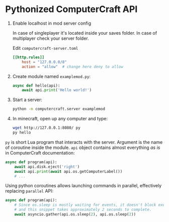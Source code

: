 # Pythonized ComputerCraft API

1. Enable localhost in mod server config

    In case of singleplayer it's located inside your saves folder.
    In case of multiplayer check your server folder.

    Edit `computercraft-server.toml`

    ```toml
    [[http.rules]]
		host = "127.0.0.0/8"
		action = "allow"  # change here deny to allow
    ```

2. Create module named `examplemod.py`:

    ```python
    async def hello(api):
        await api.print('Hello world!')
    ```

3. Start a server:

    ```bash
    python -m computercraft.server examplemod
    ```

4. In minecraft, open up any computer and type:

    ```bash
    wget http://127.0.0.1:8080/ py
    py hello
    ```

`py` is short Lua program that interacts with the server.
Argument is the name of coroutine inside the module.
`api` object contains almost everything *as is* in ComputerCraft documentation:

```python
async def program(api):
    await api.disk.eject('right')
    await api.print(await api.os.getComputerLabel())
    # ...
```

Using python coroutines allows launching commands in parallel, effectively replacing `parallel` API:

```python
async def program(api):
    # Since os.sleep is mostly waiting for events, it doesn't block execution of parallel threads
    # and this snippet takes approximately 2 seconds to complete.
    await asyncio.gather(api.os.sleep(2), api.os.sleep(2))
```
